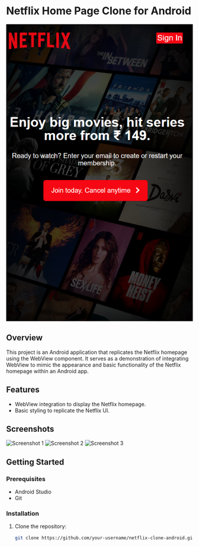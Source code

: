 # Netflix Home Page Clone for Android

![Netflix Clone](screenshots/NetflixHome.png)

## Overview

This project is an Android application that replicates the Netflix homepage using the WebView component. It serves as a demonstration of integrating WebView to mimic the appearance and basic functionality of the Netflix homepage within an Android app.

## Features

- WebView integration to display the Netflix homepage.
- Basic styling to replicate the Netflix UI.

## Screenshots

![Screenshot 1](screenshots/screenshot_1.png)
![Screenshot 2](screenshots/screenshot_2.png)
![Screenshot 3](screenshots/screenshot_3.png)

## Getting Started

### Prerequisites

- Android Studio
- Git

### Installation

1. Clone the repository:
   ```bash
   git clone https://github.com/your-username/netflix-clone-android.git](https://github.com/mrloknath/Netflix/)https://github.com/mrloknath/Netflix/
